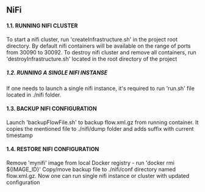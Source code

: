 ## NiFi

#### 1.1. RUNNING NIFI CLUSTER

To start a nifi cluster, run 'createInfrastructure.sh' in the project root directory. 
By default nifi containers will be available on the range of ports from 30090 to 30092.
To destroy nifi cluster and remove all containers, run 'destroyInfrastructure.sh' located in the root directory of the project
 
 
##### 1.2. RUNNING A SINGLE NIFI INSTANSE

If one needs to launch a single nifi instance, it's required to run 'run.sh' file located in ./nifi folder.   


#### 1.3. BACKUP NIFI CONFIGURATION

Launch 'backupFlowFile.sh' to backup flow.xml.gz from running container.
It copies the mentioned file to ./nifi/dump folder and adds suffix with current timestamp


#### 1.4. RESTORE NIFI CONFIGURATION

Remove 'mynifi' image from local Docker registry  - run 'docker rmi ${IMAGE_ID}' 
Copy/move backup file to ./nifi/conf directory named flow.xml.gz.
Now one can run single nifi instance or cluster with updated configuration
